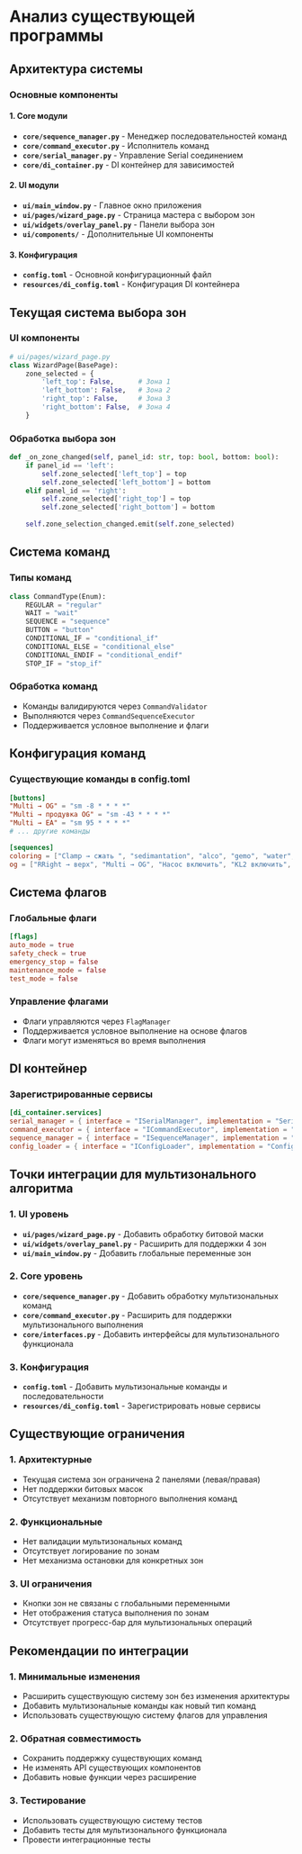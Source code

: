 # Анализ существующей программы

## Архитектура системы

### Основные компоненты

#### 1. Core модули
- **`core/sequence_manager.py`** - Менеджер последовательностей команд
- **`core/command_executor.py`** - Исполнитель команд
- **`core/serial_manager.py`** - Управление Serial соединением
- **`core/di_container.py`** - DI контейнер для зависимостей

#### 2. UI модули
- **`ui/main_window.py`** - Главное окно приложения
- **`ui/pages/wizard_page.py`** - Страница мастера с выбором зон
- **`ui/widgets/overlay_panel.py`** - Панели выбора зон
- **`ui/components/`** - Дополнительные UI компоненты

#### 3. Конфигурация
- **`config.toml`** - Основной конфигурационный файл
- **`resources/di_config.toml`** - Конфигурация DI контейнера

## Текущая система выбора зон

### UI компоненты
```python
# ui/pages/wizard_page.py
class WizardPage(BasePage):
    zone_selected = {
        'left_top': False,      # Зона 1
        'left_bottom': False,   # Зона 2
        'right_top': False,     # Зона 3
        'right_bottom': False,  # Зона 4
    }
```

### Обработка выбора зон
```python
def _on_zone_changed(self, panel_id: str, top: bool, bottom: bool):
    if panel_id == 'left':
        self.zone_selected['left_top'] = top
        self.zone_selected['left_bottom'] = bottom
    elif panel_id == 'right':
        self.zone_selected['right_top'] = top
        self.zone_selected['right_bottom'] = bottom
    
    self.zone_selection_changed.emit(self.zone_selected)
```

## Система команд

### Типы команд
```python
class CommandType(Enum):
    REGULAR = "regular"
    WAIT = "wait"
    SEQUENCE = "sequence"
    BUTTON = "button"
    CONDITIONAL_IF = "conditional_if"
    CONDITIONAL_ELSE = "conditional_else"
    CONDITIONAL_ENDIF = "conditional_endif"
    STOP_IF = "stop_if"
```

### Обработка команд
- Команды валидируются через `CommandValidator`
- Выполняются через `CommandSequenceExecutor`
- Поддерживается условное выполнение и флаги

## Конфигурация команд

### Существующие команды в config.toml
```toml
[buttons]
"Multi → OG" = "sm -8 * * * *"
"Multi → продувка OG" = "sm -43 * * * *"
"Multi → EA" = "sm 95 * * * *"
# ... другие команды

[sequences]
coloring = ["Clamp → сжать ", "sedimantation", "alco", "gemo", "water", "water", "og", "alco", "ea", "alco", "alco", "alco", "waste_out"]
og = ["RRight → верх", "Multi → OG", "Насос включить", "KL2 включить", "wait 2", "Multi → продувка OG", "wait 3", "KL2 выключить", "Насос выключить", "RRight → экспозиция", "waste_out", "waste"]
```

## Система флагов

### Глобальные флаги
```toml
[flags]
auto_mode = true
safety_check = true
emergency_stop = false
maintenance_mode = false
test_mode = false
```

### Управление флагами
- Флаги управляются через `FlagManager`
- Поддерживается условное выполнение на основе флагов
- Флаги могут изменяться во время выполнения

## DI контейнер

### Зарегистрированные сервисы
```toml
[di_container.services]
serial_manager = { interface = "ISerialManager", implementation = "SerialManager" }
command_executor = { interface = "ICommandExecutor", implementation = "BasicCommandExecutor" }
sequence_manager = { interface = "ISequenceManager", implementation = "SequenceManager" }
config_loader = { interface = "IConfigLoader", implementation = "ConfigLoader" }
```

## Точки интеграции для мультизонального алгоритма

### 1. UI уровень
- **`ui/pages/wizard_page.py`** - Добавить обработку битовой маски
- **`ui/widgets/overlay_panel.py`** - Расширить для поддержки 4 зон
- **`ui/main_window.py`** - Добавить глобальные переменные зон

### 2. Core уровень
- **`core/sequence_manager.py`** - Добавить обработку мультизональных команд
- **`core/command_executor.py`** - Расширить для поддержки мультизонального выполнения
- **`core/interfaces.py`** - Добавить интерфейсы для мультизонального функционала

### 3. Конфигурация
- **`config.toml`** - Добавить мультизональные команды и последовательности
- **`resources/di_config.toml`** - Зарегистрировать новые сервисы

## Существующие ограничения

### 1. Архитектурные
- Текущая система зон ограничена 2 панелями (левая/правая)
- Нет поддержки битовых масок
- Отсутствует механизм повторного выполнения команд

### 2. Функциональные
- Нет валидации мультизональных команд
- Отсутствует логирование по зонам
- Нет механизма остановки для конкретных зон

### 3. UI ограничения
- Кнопки зон не связаны с глобальными переменными
- Нет отображения статуса выполнения по зонам
- Отсутствует прогресс-бар для мультизональных операций

## Рекомендации по интеграции

### 1. Минимальные изменения
- Расширить существующую систему зон без изменения архитектуры
- Добавить мультизональные команды как новый тип команд
- Использовать существующую систему флагов для управления

### 2. Обратная совместимость
- Сохранить поддержку существующих команд
- Не изменять API существующих компонентов
- Добавить новые функции через расширение

### 3. Тестирование
- Использовать существующую систему тестов
- Добавить тесты для мультизонального функционала
- Провести интеграционные тесты
